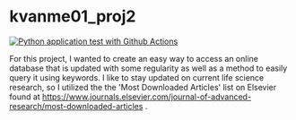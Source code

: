 # kvanme01_proj2

[![Python application test with Github Actions](https://github.com/nogibjj/proj2_cltool/actions/workflows/main.yml/badge.svg)](https://github.com/nogibjj/proj2_cltool/actions/workflows/main.yml)

For this project, I wanted to create an easy way to access an online database 
that is updated with some regularity as well as a method to easily query it
using keywords. I like to stay updated on current life science research, so 
I utilized the the 'Most Downloaded Articles' list on Elsevier found at 
https://www.journals.elsevier.com/journal-of-advanced-research/most-downloaded-articles .




